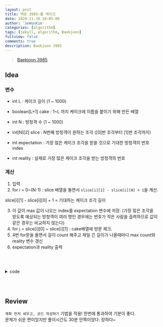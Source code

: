 ```yaml
---
layout: post
title: 백준 3985:롤 케이크
date: 2020-11-30 10:05:00
author: 'SeWonKim'
categories: [algorithm]
tags: [jekyll, algorithm, Baekjoon]
fullview: false
comments: true
description: Baekjoon 3985
---
```


> [Baekjoon 3985](https://www.acmicpc.net/problem/3985)

## Idea

### 변수

- int L : 케이크 길이 (1 ~ 1000)
- boolean[L+1] cake : 1~L 까지 케이크에 이름을 붙이기 위해 만든 배열

- int N : 방청객 수 (1 ~ 1000)
- int[N][2] slice : N번째 방청객이 원하는 조각 ([0]번 조각부터 [1]번 조각까지)

- int expectation : 가장 많은 케이크 조각을 받을 것으로 기대한 방청객의 번호 index
- int reality : 실제로 가장 많은 케이크 조각을 받는 방청객의 번호

### 계산
1. 입력
2. for i = 0~(N-1) : slice 배열을 돌면서 `slice[i][1] - slice[i][0] + 1`을 계산.

slice[i][1] - slice[i][0] + 1 = 기대하는 케이크 조각 길이

3. 이 값이 max 값이 나오는 index를 expectation 변수에 저장. (가장 많은 조각을 받도록 예상되는 방청객이 여러 명인 경우에는 번호가 작은 사람을 출력하므로 값이 같은 경우는 비교하지 않는다)
4. for j = slice[i][0] ~ slice[i][1] : cake배열에 방문 체크. 
5. 4번 for문을 돌면서 길이 count 해주고 제일 긴 길이가 나올때마다 max count와 reality 변수 갱신
6. expectation과 reality 출력



&nbsp;  
&nbsp;

<details>
    <summary>code</summary>
    <div markdown="1">

    ```java
    import java.util.Scanner;

    public class Main {

        public static void main(String[] args) {
            Scanner sc = new Scanner(System.in);
            int L = sc.nextInt();
            boolean[] cake = new boolean[L+1];
            
            int N = sc.nextInt();
            int[][] slice = new int[N][2];
            for (int i = 0; i < N; i++) {
                slice[i][0] = sc.nextInt();
                slice[i][1] = sc.nextInt();
            }
            
            int expectation = 0;
            int reality = 0;
            
            int expectMax = 0;
            int countMax = 0;
            for (int i = 0; i < N; i++) {
                int expectLen = slice[i][1] - slice[i][0] + 1;
                if(expectLen > expectMax) {
                    expectMax = expectLen;
                    expectation = i+1;	// N 인덱스가 0부터 시작하므로 실제로는 1번 방청객을 가리킨다.
                }
                
                int count = 0;
                for (int j = slice[i][0]; j <= slice[i][1]; j++) {
                    if(!cake[j]) {
                        cake[j] = true;
                        count++;
                    }
                }
                
                if(count > countMax) {
                    countMax = count;
                    reality = i+1;	// N 인덱스가 0부터 시작하므로 실제로는 1번 방청객을 가리킨다.
                }
                
            }
            
            System.out.println(expectation + " " + reality);
            sc.close();
        }

    }
    ```

</div>
</details>

&nbsp;  
&nbsp;

## Review

`계획 먼저 세우고, 코드 작성하기` 기법을 적용! 한번에 통과하여 기분이 좋다.       
문제가 쉬운 편이었지만 풀이시간도 30분 안쪽이었다. 장하다~

&nbsp;  
&nbsp;
